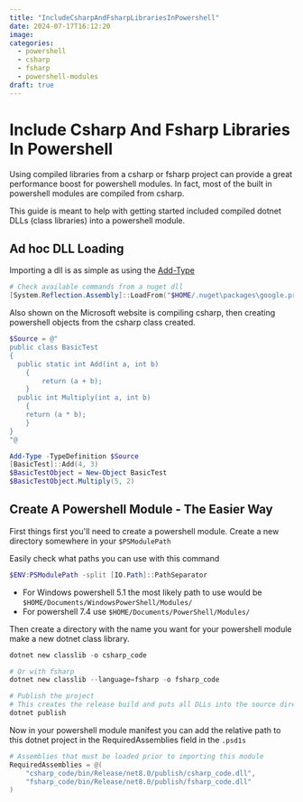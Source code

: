 ```yaml
---
title: "IncludeCsharpAndFsharpLibrariesInPowershell"
date: 2024-07-17T16:12:20
image:
categories:
  - powershell
  - csharp
  - fsharp
  - powershell-modules
draft: true
---
```


# Include Csharp And Fsharp Libraries In Powershell

Using compiled libraries from a csharp or fsharp project can provide a great
performance boost for powershell modules.
In fact, most of the built in powershell modules are compiled from csharp.

This guide is meant to help with getting started included compiled dotnet DLLs
(class libraries) into a powershell module.

## Ad hoc DLL Loading

Importing a dll is as simple as using the [Add-Type](https://learn.microsoft.com/en-us/powershell/module/microsoft.powershell.utility/add-type?view=powershell-7.4)

```powershell
# Check available commands from a nuget dll
[System.Reflection.Assembly]::LoadFrom("$HOME/.nuget\packages\google.protobuf\3.28.0\lib\net5.0\Google.Protobuf.dll").GetTypes()
```

Also shown on the Microsoft website is compiling csharp, then creating
powershell objects from the csharp class created.

```powershell
$Source = @"
public class BasicTest
{
  public static int Add(int a, int b)
    {
        return (a + b);
    }
  public int Multiply(int a, int b)
    {
    return (a * b);
    }
}
"@

Add-Type -TypeDefinition $Source
[BasicTest]::Add(4, 3)
$BasicTestObject = New-Object BasicTest
$BasicTestObject.Multiply(5, 2)
```

## Create A Powershell Module - The Easier Way

First things first you'll need to create a powershell module.
Create a new directory somewhere in your `$PSModulePath`

Easily check what paths you can use with this command

```powershell
$ENV:PSModulePath -split [IO.Path]::PathSeparator
```

- For Windows powershell 5.1 the most likely path to use would be
  `$HOME/Documents/WindowsPowerShell/Modules/`
- For powershell 7.4 use
  `$HOME/Documents/PowerShell/Modules/`

Then create a directory with the name you want for your powershell module
make a new dotnet class library.

```powershell
dotnet new classlib -o csharp_code

# Or with fsharp
dotnet new classlib --language=fsharp -o fsharp_code

# Publish the project
# This creates the release build and puts all DLLs into the source directory rather than relying on nuget cache
dotnet publish
```

Now in your powershell module manifest you can add the relative path to this
dotnet project in the RequiredAssemblies field in the `.psd1s`

```powershell
# Assemblies that must be loaded prior to importing this module
RequiredAssemblies = @(
    "csharp_code/bin/Release/net8.0/publish/csharp_code.dll",
    "fsharp_code/bin/Release/net8.0/publish/fsharp_code.dll"
)
```
